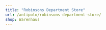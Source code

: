 ```yaml
---
title: "Robinsons Department Store"
url: /antipolo/robinsons-department-store/
shop: Warenhaus
---
```

